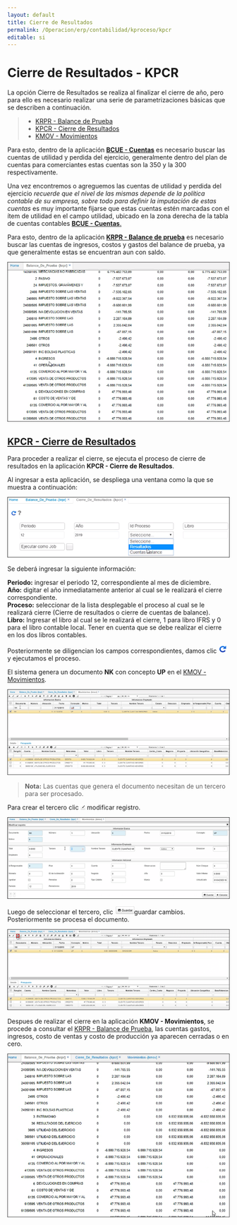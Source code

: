 ```yaml
---
layout: default
title: Cierre de Resultados
permalink: /Operacion/erp/contabilidad/kproceso/kpcr
editable: si
---
```


# Cierre de Resultados - KPCR

La opción Cierre de Resultados se realiza  al finalizar el cierre de año, pero para ello es necesario realizar una serie de parametrizaciones básicas que se describen a continuación.  

>+ [KRPR - Balance de Prueba](http://docs.oasiscom.com/Operacion/erp/contabilidad/kreporte/krpr)
>+ [KPCR - Cierre de Resultados](http://docs.oasiscom.com/Operacion/erp/contabilidad/kproceso/kpcr#kpcr---cierre-de-resultados)
>+ [KMOV - Movimientos](http://docs.oasiscom.com/Operacion/erp/contabilidad/kmovimient/kmov)

Para esto, dentro de la aplicación [**BCUE - Cuentas**](http://docs.oasiscom.com/Operacion/common/bfinan/bcue) es necesario buscar las cuentas de utilidad y perdida del ejercicio, generalmente dentro del plan de cuentas para comerciantes estas cuentas son la 350 y la 300 respectivamente.  

Una vez encontremos o agreguemos las cuentas de utilidad y perdida del ejercicio _recuerde que el nivel de las mismas depende de la política contable de su empresa, sobre todo para definir la imputación de estas cuentas_ es muy importante fijarse que estas cuentas estén marcadas con el ítem de utilidad en el campo utilidad, ubicado en la zona derecha de la tabla de cuentas contables [**BCUE - Cuentas**.](http://docs.oasiscom.com/Operacion/common/bfinan/bcue)  

Para esto, dentro de la aplicación [**KRPR - Balance de prueba**](http://docs.oasiscom.com/Operacion/erp/contabilidad/kreporte/krpr) es necesario buscar las cuentas de ingresos, costos y gastos del balance de prueba, ya que generalmente estas se encuentran aun con saldo.

![](Balance1.png)

## [KPCR - Cierre de Resultados](http://docs.oasiscom.com/Operacion/erp/contabilidad/kproceso/kpcr#kpcr---cierre-de-resultados)
Para proceder a realizar el cierre, se ejecuta el proceso de cierre de resultados en la aplicación **KPCR - Cierre de Resultados**.

Al ingresar a esta aplicación, se despliega una ventana como la que se muestra a continuación:  

![](KPCR.png)

Se deberá ingresar la siguiente información:  

**Periodo:** ingresar el periodo 12, correspondiente al mes de diciembre.  
**Año:** digitar el año inmediatamente anterior al cual se le realizará el cierre correspondiente.  
**Proceso:** seleccionar de la lista desplegable el proceso al cual se le realizará cierre (Cierre de resultados o cierre de cuentas de balance).  
**Libro:** Ingresar el libro al cual se le realizará el cierre, 1 para libro IFRS y 0 para el libro contable local. Tener en cuenta que se debe realizar el cierre en los dos libros contables.  

Posteriormente se diligencian los campos correspondientes, damos clic ![](ejecutar.png) y ejecutamos el proceso. 

El sistema genera un documento **NK** con concepto **UP** en el [KMOV - Movimientos](http://docs.oasiscom.com/Operacion/erp/contabilidad/kmovimient/kmov). 

![](kpcr5.png)

> **Nota:** Las cuentas que genera el documento necesitan de un tercero para ser procesado.

Para crear el tercero clic ![](cr.png) modificar registro. 

![](kpcr6.png)

Luego de seleccionar el tercero, clic ![](guardar.png)guardar cambios. Posteriormente se procesa el documento. 

![](kpcr7.png)


Despues de realizar el cierre en la aplicación **KMOV - Movimientos**, se procede a consultar el [KRPR - Balance de Prueba](http://docs.oasiscom.com/Operacion/erp/contabilidad/kreporte/krpr), las cuentas gastos, ingresos, costo de ventas y costo de producción ya aparecen cerradas o en cero. 

![](Balance.png)